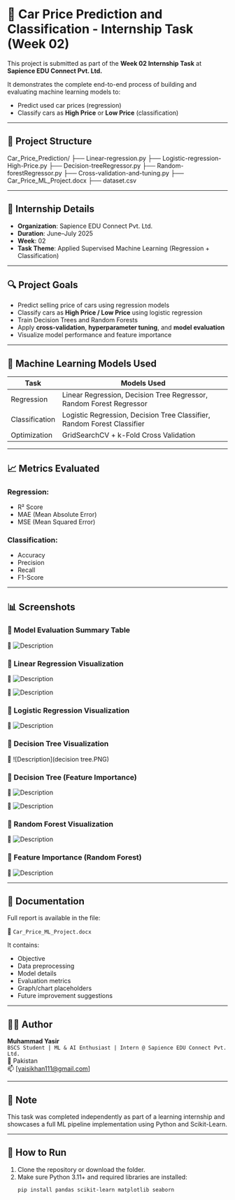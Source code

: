 # 🚗 Car Price Prediction and Classification - Internship Task (Week 02)

This project is submitted as part of the **Week 02 Internship Task** at **Sapience EDU Connect Pvt. Ltd.**

It demonstrates the complete end-to-end process of building and evaluating machine learning models to:
- Predict used car prices (regression)
- Classify cars as **High Price** or **Low Price** (classification)

---

## 📁 Project Structure

Car_Price_Prediction/
├── Linear-regression.py
├── Logistic-regression-High-Price.py
├── Decision-treeRegressor.py
├── Random-forestRegressor.py
├── Cross-validation-and-tuning.py
├── Car_Price_ML_Project.docx
├── dataset.csv


---

## 📌 Internship Details

- **Organization**: Sapience EDU Connect Pvt. Ltd.
- **Duration**: June–July 2025
- **Week**: 02
- **Task Theme**: Applied Supervised Machine Learning (Regression + Classification)

---

## 🔍 Project Goals

- Predict selling price of cars using regression models
- Classify cars as **High Price / Low Price** using logistic regression
- Train Decision Trees and Random Forests
- Apply **cross-validation**, **hyperparameter tuning**, and **model evaluation**
- Visualize model performance and feature importance

---

## 🧠 Machine Learning Models Used

| Task                | Models Used                            |
|---------------------|-----------------------------------------|
| Regression          | Linear Regression, Decision Tree Regressor, Random Forest Regressor |
| Classification      | Logistic Regression, Decision Tree Classifier, Random Forest Classifier |
| Optimization        | GridSearchCV + k-Fold Cross Validation |

---

## 📈 Metrics Evaluated

### Regression:
- R² Score
- MAE (Mean Absolute Error)
- MSE (Mean Squared Error)

### Classification:
- Accuracy
- Precision
- Recall
- F1-Score

---

## 📊 Screenshots

### 🔷 Model Evaluation Summary Table  
📌 ![Description](hypertuning.PNG)

### 🔷 Linear Regression Visualization  
📌 ![Description](LR-model.PNG)

📌 ![Description](LR-model-Importance.PNG)

### 🔷 Logistic Regression Visualization  
📌 ![Description](LR.PNG)



### 🔷 Decision Tree Visualization  
📌 ![Description](decision tree.PNG)

### 🔷 Decision Tree (Feature Importance)  
📌 ![Description](DTR-importance.PNG)

📌 ![Description](DTR-metrice.PNG)


### 🔷 Random Forest Visualization  
📌 ![Description](RFR-metrice.PNG)


### 🔷 Feature Importance (Random Forest)  
📌 ![Description](RFR-importance.PNG)


---

## 🧾 Documentation

Full report is available in the file:

📄 `Car_Price_ML_Project.docx`

It contains:
- Objective
- Data preprocessing
- Model details
- Evaluation metrics
- Graph/chart placeholders
- Future improvement suggestions

---

## 👨‍💻 Author

**Muhammad Yasir**  
`BSCS Student | ML & AI Enthusiast | Intern @ Sapience EDU Connect Pvt. Ltd.`  
📍 Pakistan  
📫 [yaisikhan111@gmail.com]

---

## 📢 Note

This task was completed independently as part of a learning internship and showcases a full ML pipeline implementation using Python and Scikit-Learn.

---

## 📌 How to Run

1. Clone the repository or download the folder.
2. Make sure Python 3.11+ and required libraries are installed:
   ```bash
   pip install pandas scikit-learn matplotlib seaborn
